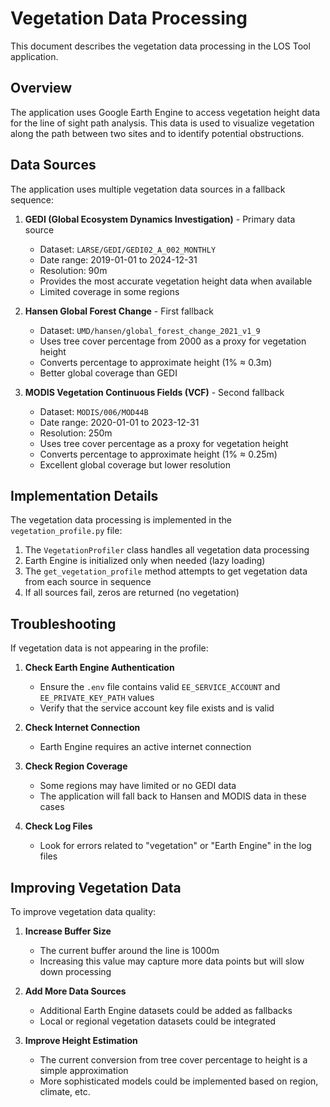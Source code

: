 # Vegetation Data Processing

This document describes the vegetation data processing in the LOS Tool application.

## Overview

The application uses Google Earth Engine to access vegetation height data for the line of sight path analysis. This data is used to visualize vegetation along the path between two sites and to identify potential obstructions.

## Data Sources

The application uses multiple vegetation data sources in a fallback sequence:

1. **GEDI (Global Ecosystem Dynamics Investigation)** - Primary data source
   - Dataset: `LARSE/GEDI/GEDI02_A_002_MONTHLY`
   - Date range: 2019-01-01 to 2024-12-31
   - Resolution: 90m
   - Provides the most accurate vegetation height data when available
   - Limited coverage in some regions

2. **Hansen Global Forest Change** - First fallback
   - Dataset: `UMD/hansen/global_forest_change_2021_v1_9`
   - Uses tree cover percentage from 2000 as a proxy for vegetation height
   - Converts percentage to approximate height (1% ≈ 0.3m)
   - Better global coverage than GEDI

3. **MODIS Vegetation Continuous Fields (VCF)** - Second fallback
   - Dataset: `MODIS/006/MOD44B`
   - Date range: 2020-01-01 to 2023-12-31
   - Resolution: 250m
   - Uses tree cover percentage as a proxy for vegetation height
   - Converts percentage to approximate height (1% ≈ 0.25m)
   - Excellent global coverage but lower resolution

## Implementation Details

The vegetation data processing is implemented in the `vegetation_profile.py` file:

1. The `VegetationProfiler` class handles all vegetation data processing
2. Earth Engine is initialized only when needed (lazy loading)
3. The `get_vegetation_profile` method attempts to get vegetation data from each source in sequence
4. If all sources fail, zeros are returned (no vegetation)

## Troubleshooting

If vegetation data is not appearing in the profile:

1. **Check Earth Engine Authentication**
   - Ensure the `.env` file contains valid `EE_SERVICE_ACCOUNT` and `EE_PRIVATE_KEY_PATH` values
   - Verify that the service account key file exists and is valid

2. **Check Internet Connection**
   - Earth Engine requires an active internet connection

3. **Check Region Coverage**
   - Some regions may have limited or no GEDI data
   - The application will fall back to Hansen and MODIS data in these cases

4. **Check Log Files**
   - Look for errors related to "vegetation" or "Earth Engine" in the log files

## Improving Vegetation Data

To improve vegetation data quality:

1. **Increase Buffer Size**
   - The current buffer around the line is 1000m
   - Increasing this value may capture more data points but will slow down processing

2. **Add More Data Sources**
   - Additional Earth Engine datasets could be added as fallbacks
   - Local or regional vegetation datasets could be integrated

3. **Improve Height Estimation**
   - The current conversion from tree cover percentage to height is a simple approximation
   - More sophisticated models could be implemented based on region, climate, etc.
